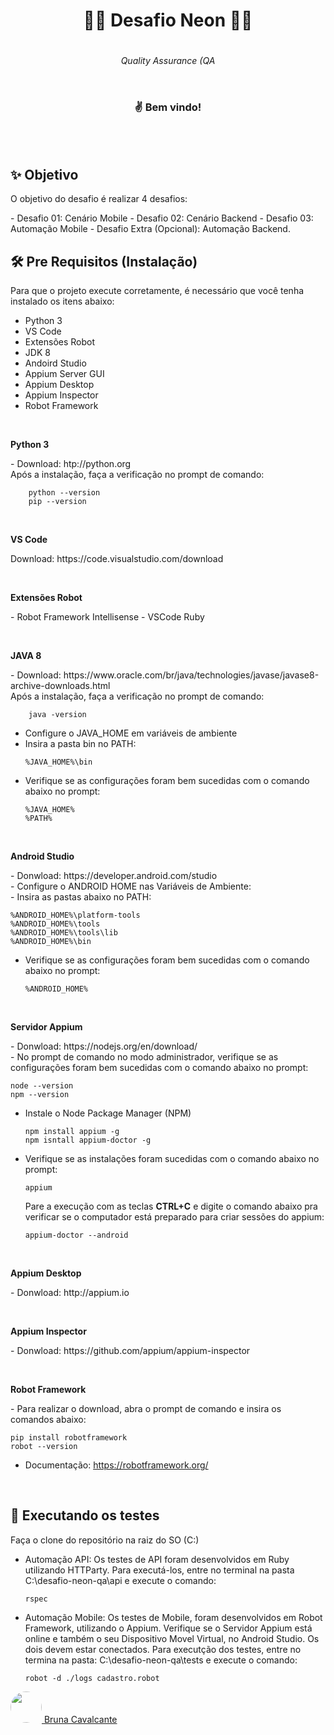 <div style="display:flex; align-items:center; justify-content: center; flex-direction: column; ">
    <h1> 👩‍💻 Desafio Neon 👨‍💻</h1>
    <h6>Quality Assurance (QA</h6>
    <h3> ✌️ Bem vindo! </h3>

</div>
<br><br>


<h2> ✨ Objetivo</h2>
<p>
O objetivo do desafio é realizar 4 desafios: 
</p>
<p>
- Desafio 01: Cenário Mobile
- Desafio 02: Cenário Backend
- Desafio 03: Automação Mobile
- Desafio Extra (Opcional): Automação Backend.
</p>

<h2> 🛠️  Pre Requisitos (Instalação)</h2>
<p>
Para que o projeto execute corretamente, é necessário que você tenha instalado os itens abaixo:
</p>

</p>
    <ul>
        <li> Python 3
        <li> VS Code
        <li> Extensões Robot
        <li> JDK 8
        <li> Andoird Studio
        <li> Appium Server GUI
        <li> Appium Desktop
        <li> Appium Inspector
        <li> Robot Framework
    </ul>

</br>

<p>
    <b>Python 3</b>
</p>

<p>
- Download: htp://python.org</br>
  Após a instalação, faça a verificação no prompt de comando:</br>

~~~
    python --version
    pip --version
~~~
</p>

</br>

</p>
    <b>VS Code</b>
</p>

<p>
Download: https://code.visualstudio.com/download
</p>
</br>

</p>
    <b>Extensões Robot</b>
</p>

<p>
- Robot Framework Intellisense
- VSCode Ruby
</p>
</br>

</p>
    <b>JAVA 8</b>
</p>

<p>
- Download: https://www.oracle.com/br/java/technologies/javase/javase8-archive-downloads.html</br>
  Após a instalação, faça a verificação no prompt de comando:</br>

~~~
    java -version
~~~

- Configure o JAVA_HOME em variáveis de ambiente
- Insira a pasta bin no PATH:
    ~~~
    %JAVA_HOME%\bin
    ~~~
- Verifique se as configurações foram bem sucedidas com o comando abaixo no prompt:
    ~~~
    %JAVA_HOME%
    %PATH%
    ~~~
</p>
</br>

</p>
    <b>Android Studio</b>
</p>

<p>
- Donwload: https://developer.android.com/studio</br>
- Configure o ANDROID HOME nas Variáveis de Ambiente:</br>
- Insira as pastas abaixo no PATH:</br>

    
    %ANDROID_HOME%\platform-tools
    %ANDROID_HOME%\tools
    %ANDROID_HOME%\tools\lib
    %ANDROID_HOME%\bin
    
- Verifique se as configurações foram bem sucedidas com o comando abaixo no prompt:
    ~~~
    %ANDROID_HOME%
    ~~~
</p>
</br>

</p>
    <b>Servidor Appium</b>
</p>

<p>
- Donwload: https://nodejs.org/en/download/</br>    
- No prompt de comando no modo administrador, verifique se as configurações foram bem sucedidas com o comando abaixo no prompt:

    
    node --version
    npm --version
    

- Instale o Node Package Manager (NPM)
    ~~~
    npm install appium -g
    npm isntall appium-doctor -g
    ~~~

- Verifique se as instalações foram sucedidas com o comando abaixo no prompt:
    ~~~
    appium
    ~~~

    Pare a execução com as teclas <b>CTRL+C</b> e digite o comando abaixo pra verificar se o computador está preparado para criar sessões do appium:

    ~~~
    appium-doctor --android
    ~~~
    
</p>
</br>

</p>
    <b>Appium Desktop</b>
</p>

<p>
- Donwload: http://appium.io</br>    
</p>
</br>

</p>
    <b>Appium Inspector</b>
</p>

<p>
- Donwload: https://github.com/appium/appium-inspector</br>    
</p>
</br>

</p>
    <b>Robot Framework</b>
</p>

<p>
- Para realizar o download, abra o prompt de comando e insira os comandos abaixo:</br>

    
    pip install robotframework
    robot --version
    

- Documentação: https://robotframework.org/</br>
</p>
</br>

<h2> 🚀  Executando os testes</h2>
<p>
Faça o clone do repositório na raiz do SO (C:)</br>

- Automação API:
  Os testes de API foram desenvolvidos em Ruby utilizando HTTParty.
  Para executá-los, entre no terminal na pasta C:\desafio-neon-qa\api e execute o comando:

    ~~~
    rspec
    ~~~

- Automação Mobile:
  Os testes de Mobile, foram desenvolvidos em Robot Framework, utilizando o Appium.
  Verifique se o Servidor Appium está online e também o seu Dispositivo Movel Virtual, no Android Studio. Os dois devem estar conectados.
  Para executção dos testes, entre no termina na pasta: C:\desafio-neon-qa\tests e execute o comando:

    ~~~
    robot -d ./logs cadastro.robot
    ~~~

</p>

<a href="https://github.com/cbrunacastro">
<img src="https://github.com/cbrunacastro.png" height="50px" style="border-radius: 50px">
Bruna Cavalcante
</a>